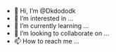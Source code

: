 - 👋 Hi, I’m @Dkdododk
- 👀 I’m interested in ...
- 🌱 I’m currently learning ...
- 💞️ I’m looking to collaborate on ...
- 📫 How to reach me ...

<!---
Dkdododk/Dkdododk is a ✨ special ✨ repository because its `README.md` (this file) appears on your GitHub profile.
You can click the Preview link to take a look at your changes.
--->
